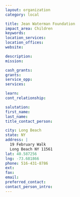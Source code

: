 ```yaml
---
layout: organization
category: local

title: Jean Waterman Foundation
impact_area: Children
keywords: 
location_services: 
location_offices: 
website: 

description: 
mission: 

cash_grants: 
grants: 
service_opp: 
services: 

learn: 
cont_relationship: 

salutation: 
first_name: 
last_name: 
title_contact_person: 

city: Long Beach
state: NY
address: |
  19 February Walk  
  Long Beach NY 11561
lat: 40.587256
lng: -73.681866
phone: 516-431-8786
ext: 
fax: 
email: 
preferred_contact: 
contact_person_intro: 
---
```

